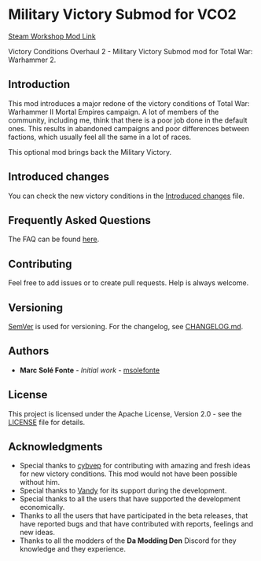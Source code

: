 # Military Victory Submod for VCO2

[Steam Workshop Mod Link](https://steamcommunity.com/sharedfiles/filedetails/?id=2165815338)

Victory Conditions Overhaul 2 - Military Victory Submod mod for Total War: Warhammer 2.

## Introduction

This mod introduces a major redone of the victory conditions of Total War: Warhammer II Mortal Empires campaign. A lot 
of members of the community, including me, think that there is a poor job done in the default ones. This results in 
abandoned campaigns and poor differences between factions, which usually feel all the same in a lot of races.

This optional mod brings back the Military Victory.

## Introduced changes

You can check the new victory conditions in the [Introduced changes](docs/README.md) file.

## Frequently Asked Questions

The FAQ can be found [here](https://www.github.com/msolefonte/tww2-vco2-framework/docs/faq.md). 

## Contributing

Feel free to add issues or to create pull requests. Help is always welcome.

## Versioning

[SemVer](http://semver.org/) is used for versioning. For the changelog, see [CHANGELOG.md](CHANGELOG.md). 

## Authors

* **Marc Solé Fonte** - *Initial work* - [msolefonte](https://github.com/msolefonte)

## License

This project is licensed under the Apache License, Version 2.0 - see the [LICENSE](LICENSE) file for details.

## Acknowledgments

* Special thanks to [cybvep](https://steamcommunity.com/profiles/76561198329779166/) for contributing with amazing and
fresh ideas for new victory conditions. This mod would not have been possible without him.
* Special thanks to [Vandy](https://github.com/chadvandy) for its support during the development.
* Special thanks to all the users that have supported the development economically.
* Thanks to all the users that have participated in the beta releases, that have reported bugs and that have contributed
with reports, feelings and new ideas.
* Thanks to all the modders of the **Da Modding Den** Discord for they knowledge and they experience.


